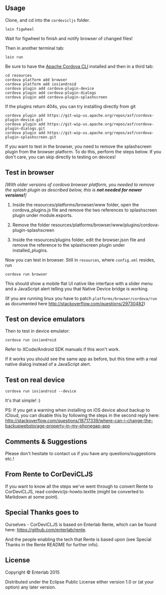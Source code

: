 ## Usage

Clone, and cd into the `cordevicljs` folder.

```
lein figwheel
```

Wait for figwheel to finish and notify browser of changed files!

Then in another terminal tab:

```
lein run
```

Be sure to have the [Apache Cordova CLI](http://cordova.apache.org/docs/en/5.0.0/guide_cli_index.md.html) installed and then in a third tab:

```
cd resources
cordova platform add browser
cordova platform add ios|android
cordova plugin add cordova-plugin-device
cordova plugin add cordova-plugin-dialogs
cordova plugin add cordova-plugin-splashscreen
```

If the plugins return 404s, you can try installing directly from git

```
cordova plugin add https://git-wip-us.apache.org/repos/asf/cordova-plugin-device.git
cordova plugin add https://git-wip-us.apache.org/repos/asf/cordova-plugin-dialogs.git
cordova plugin add https://git-wip-us.apache.org/repos/asf/cordova-plugin-splashscreen.git
```

If you want to test in the browser, you need to remove the splashscreen plugin from the browser platform. To do this, perform the steps below. If you don't care, you can skip directly to testing on devices!

## Test in browser

_[With older versions of cordova browser platform, you needed to remove the splash plugin as described below, this is **not needed for newer versions!**]_

1. Inside the resources/platforms/browser/www folder, open the cordova_plugins.js file and remove the two references to splashscreen plugin under module.exports.

2. Remove the folder resources/platforms/browser/www/plugins/cordova-plugin-splashscreen

3. Inside the resources/plugins folder, edit the browser.json file and remove the reference to the splashscreen plugin under installed_plugins.

Now you can test in browser. Still in `resources`, where `config.xml` resides, run

```
cordova run browser
```

This should show a mobile flat UI native like interface with a slider menu and a JavaScript alert telling you that Native Device bridge is working.

(If you are running linux you have to patch `platforms/browser/cordova/run` as documented here http://stackoverflow.com/questions/29730482)

## Test on device emulators

Then to test in device emulator:

```
cordova run ios|android
```

Refer to XCode/Android SDK manuals if this won't work.

If it works you should see the same app as before, but this time with a real native dialog instead of a JavaScript alert.

## Test on real device

```
cordova run ios|android --device
```

It's that simple! :)

PS: If you get a warning when installing on iOS device about backup to iCloud, you can disable this by following the steps in the second reply here:
http://stackoverflow.com/questions/18717339/where-can-i-change-the-backupwebstorage-property-in-my-phonegap-app

## Comments & Suggestions

Please don't hesitate to contact us if you have any questions/suggestions etc.!

## From Rente to CorDeviCLJS

If you want to know all the steps we've went through to convert Rente to CorDeviCLJS, read cordevicljs-howto.textile (might be converted to Markdown at some point).

## Special Thanks goes to

Ourselves - CorDeviCLJS is based on Enterlab Rente, which can be found here:
https://github.com/enterlab/rente.

And the people enabling the tech that Rente is based upon (see Special Thanks in the Rente README for further info).

## License

Copyright © Enterlab 2015

Distributed under the Eclipse Public License either version 1.0 or (at
your option) any later version.
